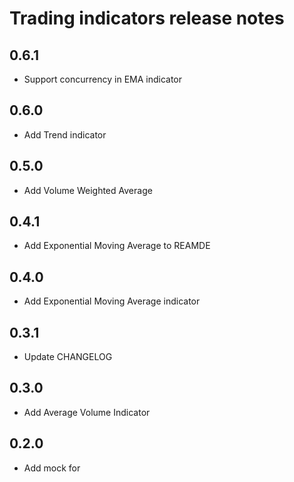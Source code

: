 # Trading indicators release notes

## 0.6.1

* Support concurrency in EMA indicator

## 0.6.0

* Add Trend indicator

## 0.5.0

* Add Volume Weighted Average 

## 0.4.1

* Add Exponential Moving Average to REAMDE

## 0.4.0

* Add Exponential Moving Average indicator

## 0.3.1

* Update CHANGELOG

## 0.3.0

* Add Average Volume Indicator

## 0.2.0

* Add mock for 